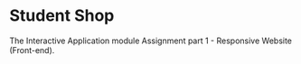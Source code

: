 # Student Shop

The Interactive Application module Assignment part 1 - Responsive Website (Front-end). 
